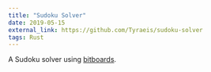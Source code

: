 ```yaml
---
title: "Sudoku Solver"
date: 2019-05-15
external_link: https://github.com/Tyraeis/sudoku-solver
tags: Rust
---
```


A Sudoku solver using [bitboards](https://www.chessprogramming.org/Bitboards).